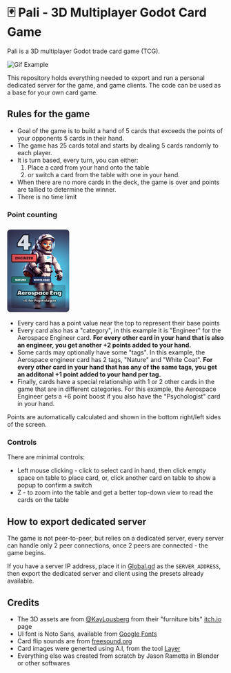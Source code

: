 # 🃏 Pali - 3D Multiplayer Godot Card Game

Pali is a 3D multiplayer Godot trade card game (TCG).

![Gif Example](Screenshots/pali.gif)

This repository holds everything needed to export and run a personal dedicated server for the game, and game clients. The code can be used as a base for your own card game.

## Rules for the game

- Goal of the game is to build a hand of 5 cards that exceeds the points of your opponents 5 cards in their hand.
- The game has 25 cards total and starts by dealing 5 cards randomly to each player.
- It is turn based, every turn, you can either:
  1.  Place a card from your hand onto the table
  2.  or switch a card from the table with one in your hand.
- When there are no more cards in the deck, the game is over and points are tallied to determine the winner.
- There is no time limit

### Point counting

<img src="Cards/Assets/AerospaceEngineer.png" height="200" alt="card example - aerospace engineer" />

- Every card has a point value near the top to represent their base points
- Every card also has a "category", in this example it is "Engineer" for the Aerospace Engineer card. **For every other card in your hand that is also an engineer, you get another +2 points added to your hand.**
- Some cards may optionally have some "tags". In this example, the Aerospace engineer card has 2 tags, "Nature" and "White Coat". **For every other card in your hand that has any of the same tags, you get an additonal +1 point added to your hand per tag.**
- Finally, cards have a special relationship with 1 or 2 other cards in the game that are in different categories. For this example, the Aerospace Engineer gets a +6 point boost if you also have the "Psychologist" card in your hand.

Points are automatically calculated and shown in the bottom right/left sides of the screen.

### Controls

There are minimal controls:

- Left mouse clicking - click to select card in hand, then click empty space on table to place card, or, click another card on table to show a popup to confirm a switch
- Z - to zoom into the table and get a better top-down view to read the cards on the table

## How to export dedicated server

The game is not peer-to-peer, but relies on a dedicated server, every server can handle only 2 peer connections, once 2 peers are connected - the game begins.

If you have a server IP address, place it in [Global.gd](./Global.gd) as the `SERVER_ADDRESS`, then export the dedicated server and client using the presets already available.

## Credits

- The 3D assets are from [@KayLousberg](https://twitter.com/KayLousberg) from their "furniture bits" [itch.io](https://kaylousberg.itch.io/furniture-bits) page
- UI font is Noto Sans, available from [Google Fonts](https://fonts.google.com/noto/specimen/Noto+Sans)
- Card flip sounds are from [freesound.org](https://freesound.org/)
- Card images were generted using A.I, from the tool [Layer](https://www.layer.ai)
- Everything else was created from scratch by Jason Rametta in Blender or other softwares
